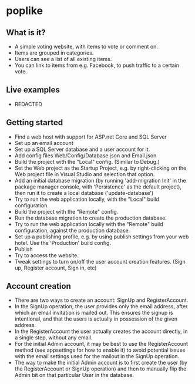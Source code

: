 # poplike

## What is it? ##
* A simple voting website, with items to vote or comment on.
* Items are grouped in categories.
* Users can see a list of all existing items.
* You can link to items from e.g. Facebook, to push traffic to a certain vote.

## Live examples ##
* REDACTED

## Getting started ##
* Find a web host with support for ASP.net Core and SQL Server
* Set up an email account
* Set up a SQL Server database and a user account for it.
* Add config files Web/Config/Database.json and Email.json
* Build the project with the "Local" config. (Similar to Debug.)
* Set the Web project as the Startup Project, e.g. by right-clicking on the Web project file in Visual Studio and selection that option.
* Add an initial database migration (by running 'add-migration Init' in the package manager console, with 'Persistence' as the default project), then run it to create a local database ('update-database')
* Try to run the web application locally, with the "Local" build configuration.
* Build the project with the "Remote" config.
* Run the database migration to create the production database.
* Try to run the web application locally with the "Remote" build configuration, against the production database.
* Set up a publishing profile, e.g. by using publish settings from your web hotel. Use the 'Production' build config.
* Publish
* Try to access the website.
* Tweak settings to turn on/off the user account creation features. (Sign up, Register account, Sign in, etc)

## Account creation ##
* There are two ways to create an account: SignUp and RegisterAccount.
* In the SignUp operation, the user provides only the email address, after which an email invitation is mailed out. This ensures the signup is intentional, and that the users is actually in possession of the given address.
* In the RegisterAccount the user actually creates the account directly, in a single step, without any email.
* For the initial Admin account, it may be best to use the RegisterAccount method (see appsettings for how to enable it) to avoid potential issues with the email settings used for the mailout in the SignUp operation.
* The way to make the initial Admin account is to first create the user (by the RegisterAccount or SignUp operation) and then to manually flip the Admin bit on that particular User in the database.

  
